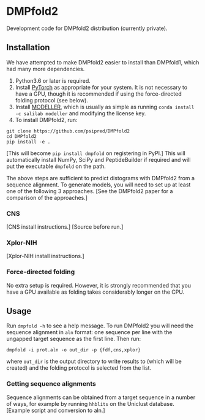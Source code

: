 # DMPfold2

Development code for DMPfold2 distribution (currently private).

## Installation

We have attempted to make DMPfold2 easier to install than DMPfold1, which had many more dependencies.

1. Python3.6 or later is required.
2. Install [PyTorch](https://pytorch.org) as appropriate for your system. It is not necessary to have a GPU, though it is recommended if using the force-directed folding protocol (see below).
3. Install [MODELLER](https://salilab.org/modeller), which is usually as simple as running `conda install -c salilab modeller` and modifying the license key.
4. To install DMPfold2, run:
```
git clone https://github.com/psipred/DMPfold2
cd DMPfold2
pip install -e .
```
[This will become `pip install dmpfold` on registering in PyPI.]
This will automatically install NumPy, SciPy and PeptideBuilder if required and will put the executable `dmpfold` on the path.

The above steps are sufficient to predict distograms with DMPfold2 from a sequence alignment.
To generate models, you will need to set up at least one of the following 3 approaches.
[See the DMPfold2 paper for a comparison of the approaches.]

### CNS

[CNS install instructions.]
[Source before run.]

### Xplor-NIH

[Xplor-NIH install instructions.]

### Force-directed folding

No extra setup is required.
However, it is strongly recommended that you have a GPU available as folding takes considerably longer on the CPU.

## Usage

Run `dmpfold -h` to see a help message.
To run DMPfold2 you will need the sequence alignment in `aln` format: one sequence per line with the ungapped target sequence as the first line.
Then run:
```
dmpfold -i prot.aln -o out_dir -p {fdf,cns,xplor}
```
where `out_dir` is the output directory to write results to (which will be created) and the folding protocol is selected from the list.

### Getting sequence alignments

Sequence alignments can be obtained from a target sequence in a number of ways, for example by running `hhblits` on the Uniclust database.
[Example script and conversion to aln.]

